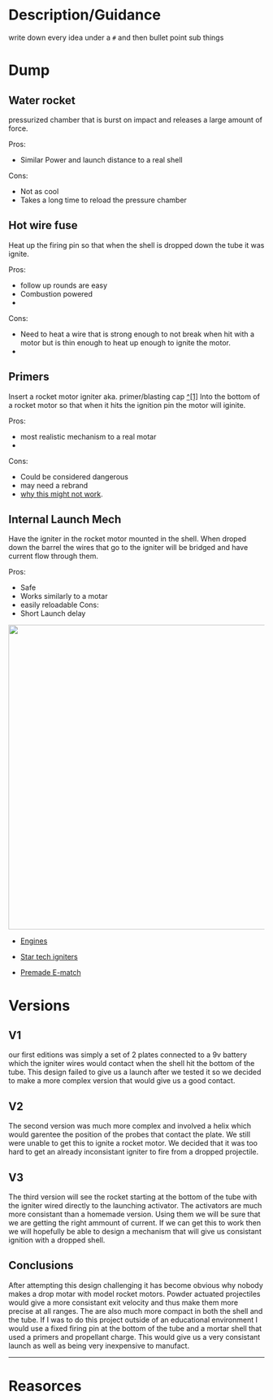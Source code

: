 
# Description/Guidance
write down every idea under a `#` and then bullet point sub things


# Dump

## Water rocket
pressurized chamber that is burst on impact and releases a large amount of force.

Pros:

- Similar Power and launch distance to a real shell

Cons:

- Not as cool
- Takes a long time to reload the pressure chamber


## Hot wire fuse 

Heat up the firing pin so that when the shell is dropped down the tube it was ignite.

Pros:
- follow up rounds are easy 
- Combustion powered
- 


Cons:
- Need to heat a wire that is strong enough to not break when hit with a motor but is thin enough to heat up enough to ignite the motor.
- 
## Primers

Insert a rocket motor igniter aka. primer/blasting cap [^[1]](https://www.britannica.com/technology/blasting-cap) Into the bottom of a rocket motor so that when it hits the ignition pin the motor will iginite. 

Pros:
- most realistic mechanism to a real motar
- 
Cons:
- Could be considered dangerous
- may need a rebrand
- [why this might not work](https://www.rocketryforum.com/threads/alternative-igniter.154779/#:~:text=Lighting%20a%20hobby%20rocket%20motor,right%20tool%20for%20the%20job).

## Internal Launch Mech

Have the igniter in the rocket motor mounted in the shell. When droped down the barrel the wires that go to the igniter will be bridged and have current flow through them. 

Pros:
- Safe
- Works similarly to a motar
- easily reloadable
Cons:
- Short Launch delay


<img src = "https://github.com/Pweder69/SMORT/blob/67013de955b2982a1c3f0419425f9c0ecc2a1dd8/docs/Images/Diagrams/Launch%20diagram.png" width =600>

- [Engines](https://estesrockets.com/collections/b-engines)

- [Star tech igniters](https://estesrockets.com/products/startech-starters?_pos=1&_sid=1efe572a4&_ss=r)

- [Premade E-match](https://www.apogeerockets.com/Rocket-Motors/Motor-Starters/Firewire-Mini-Initiator-6-pk)


# Versions 

## V1
our first editions was simply a set of 2 plates connected to a 9v battery which the igniter wires would contact when the shell hit the bottom of the tube. This design failed to give us a launch after we tested it so we decided to make a more complex version that would give us a good contact.


## V2
The second version was much more complex and involved a helix which would garentee the position of the probes that contact the plate. We still were unable to get this to ignite a rocket motor. We decided that it was too hard to get an already inconsistant igniter to fire from a dropped projectile.

## V3
The third version will see the rocket starting at the bottom of the tube with the igniter wired directly to the launching activator. The activators are much more consistant than a homemade version. Using them we will be sure that we are getting the right ammount of current. If we can get this to work then we will hopefully be able to design a mechanism that will give us consistant ignition with a dropped shell.


## Conclusions 

After attempting this design challenging it has become obvious why nobody makes a drop motar with model rocket motors. Powder actuated projectiles would give a more consistant exit velocity and thus make them more precise at all ranges. The are also much more compact in both the shell and the tube. If I was to do this project outside of an educational environment I would use a fixed firing pin at the bottom of the tube and a mortar shell that used a primers and propellant charge. This would give us a very consistant launch as well as being very inexpensive to manufact. 



---

# Reasorces
